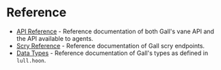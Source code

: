 # Reference

- [API Reference](./gall-api.md) - Reference documentation of both Gall's vane API and the API available to agents.
- [Scry Reference](./scry.md) - Reference documentation of Gall scry endpoints.
- [Data Types](./data-types.md) - Reference documentation of Gall's types as defined in `lull.hoon`.
